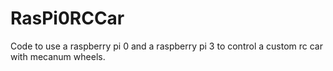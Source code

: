 # RasPi0RCCar
Code to use a raspberry pi 0 and a raspberry pi 3 to control a custom rc car with mecanum wheels.
